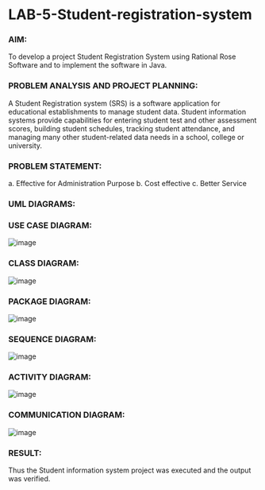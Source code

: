 # LAB-5-Student-registration-system
### AIM:
To develop a project Student Registration System using Rational Rose Software and to
implement the software in Java.
### PROBLEM ANALYSIS AND PROJECT PLANNING:
A Student Registration system (SRS) is a software application for educational
establishments to manage student data. Student information systems provide capabilities for
entering student test and other assessment scores, building student schedules, tracking student
attendance, and managing many other student-related data needs in a school, college or
university.
### PROBLEM STATEMENT:
a. Effective for Administration Purpose
b. Cost effective
c. Better Service
### UML DIAGRAMS:
### USE CASE DIAGRAM:
![image](https://github.com/user-attachments/assets/d9f3b13c-6a35-479a-aa41-043810fb9c52)


### CLASS DIAGRAM:

![image](https://github.com/user-attachments/assets/c91cbaa6-d96e-41f9-9775-01640747434c)


### PACKAGE DIAGRAM:

![image](https://github.com/user-attachments/assets/a2a8b771-dbb5-40f5-8479-cdb5092a24f4)


### SEQUENCE DIAGRAM:


![image](https://github.com/user-attachments/assets/240d050e-9322-4032-bb1a-ecfe9c4f4f89)



### ACTIVITY DIAGRAM:

![image](https://github.com/user-attachments/assets/bd0fb174-f102-4e21-8940-05cd6b1f4e70)


### COMMUNICATION DIAGRAM:


![image](https://github.com/user-attachments/assets/d7fe82ac-7855-4b14-aa1a-255a61bfbd2d)




### RESULT:
Thus the Student information system project was executed and the output was
verified.
